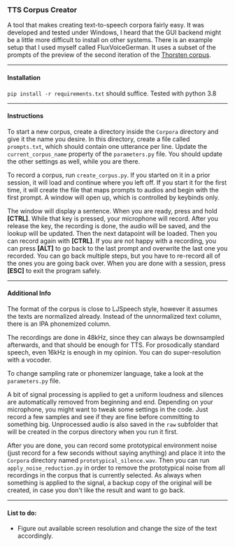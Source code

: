 ### TTS Corpus Creator

A tool that makes creating text-to-speech corpora fairly easy. It was developed and tested under Windows, I heard that
the GUI backend might be a little more difficult to install on other systems. There is an example setup that I used 
myself called FluxVoiceGerman. It uses a subset of the prompts of the preview of the second iteration of the 
[Thorsten corpus](https://github.com/thorstenMueller/deep-learning-german-tts).

---

#### Installation

`pip install -r requirements.txt` should suffice. Tested with python 3.8

---

#### Instructions

To start a new corpus, create a directory inside the `Corpora` directory and give it the name you desire. In this
directory, create a file called `prompts.txt`, which should contain one utterance per line. Update
the `current_corpus_name` property of the `parameters.py` file. You should update the other settings as well, while you
are there.

To record a corpus, run `create_corpus.py`. If you started on it in a prior session, it will load and continue where you
left off. If you start it for the first time, it will create the file that maps prompts to audios and begin with the
first prompt. A window will open up, which is controlled by keybinds only.

The window will display a sentence. When you are ready, press and hold **[CTRL]**. While that key is pressed, your
microphone will record. After you release the key, the recording is done, the audio will be saved, and the lookup will
be updated. Then the next datapoint will be loaded. Then you can record again with **[CTRL]**. If you are not happy with
a recording, you can press **[ALT]** to go back to the last prompt and overwrite the last one you recorded. You can go
back multiple steps, but you have to re-record all of the ones you are going back over. When you are done with a
session, press **[ESC]** to exit the program safely.

---

#### Additional Info

The format of the corpus is close to LJSpeech style, however it assumes the texts are normalized already. Instead of the
unnormalized text column, there is an IPA phonemized column.

The recordings are done in 48kHz, since they can always be downsampled afterwards, and that should be enough for TTS.
For prosodically standard speech, even 16kHz is enough in my opinion. You can do super-resolution with a vocoder.

To change sampling rate or phonemizer language, take a look at the `parameters.py` file.

A bit of signal processing is applied to get a uniform loudness and silences are automatically removed from beginning
and end. Depending on your microphone, you might want to tweak some settings in the code. Just record a few samples and
see if they are fine before committing to something big. Unprocessed audio is also saved in the `raw` subfolder that
will be created in the corpus directory when you run it first.

After you are done, you can record some prototypical environment noise (just record for a few seconds without saying 
anything) and place it into the `Corpora` directory named `prototypical_silence.wav`. Then you can run 
`apply_noise_reduction.py` in order to remove the prototypical noise from all recordings in the corpus that is currently 
selected. As always when something is applied to the signal, a backup copy of the original will be created, in case you 
don't like the result and want to go back.

---

#### List to do:
- Figure out available screen resolution and change the size of the text accordingly.
